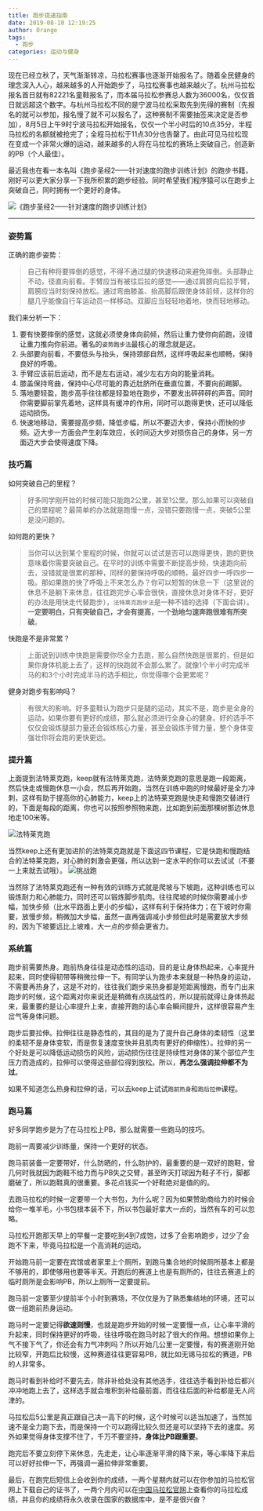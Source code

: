 ```yaml
---
title: 跑步提速指南
date: 2019-08-10 12:19:25
author: Orange
tags:
  - 跑步
categories: 运动与健身
---
```


现在已经立秋了，天气渐渐转凉，马拉松赛事也逐渐开始报名了。随着全民健身的理念深入人心，越来越多的人开始跑步了，马拉松赛事也越来越火了。杭州马拉松报名首日就有82221名童鞋报名了，而本届马拉松参赛总人数为36000名，仅仅首日就远超这个数字。与杭州马拉松不同的是宁波马拉松采取先到先得的赛制（先报名的就可以参加，报名慢了就不可以报名了，这种赛制不需要抽签来决定是否参加），8月5日上午9时宁波马拉松开始报名，仅仅一个半小时后的10点35分，半程马拉松的名额就被抢完了；全程马拉松于11点30分也告罄了。由此可见马拉松现在变成一个非常火爆的运动，越来越多的人将在马拉松的赛场上突破自己，创造新的PB（个人最佳）。

最近我也在看一本名叫《跑步圣经2——针对速度的跑步训练计划》的跑步书籍，刚好可以更大家分享一下我所积累的跑步经验。同时希望我们程序猿可以在跑步上突破自己，同时拥有一个更好的身体。

![《跑步圣经2——针对速度的跑步训练计划》](1.jpeg)

----

### 姿势篇 ###

正确的跑步姿势：

> 自己有种将要摔倒的感觉，不得不通过腿的快速移动来避免摔倒。头部静止不动，径直向前看。手臂应当有被往后拉的感觉——通过肩膀向后拉手臂，肩膀应当时刻保持放松。通过弯曲膝盖、抬高脚后跟使身体前倾，这样你的腿几乎能像自行车运动员一样移动。双脚应当轻轻地着地，快而轻地移动。

我们来分析一下：

1. 要有快要摔倒的感觉，这就必须使身体向前倾，然后让重力使你向前跑，没错让重力推向你前进。著名的`姿势跑步法`最核心的理念就是这。
2. 头部要向前看，不要低头与抬头，保持颈部自然，这样呼吸起来也顺畅，保持良好的呼吸。
3. 手臂应该前后运动，而不是左右运动，减少左右方向的能量消耗。
4. 膝盖保持弯曲，保持中心尽可能的靠近肚脐所在垂直位置，不要向前踢脚。
5. 落地要轻盈，跑步高手往往都是轻盈地在跑步，不要发出砰砰砰的声音。同时你需要脚前掌先着地，这样具有缓冲的作用，同时可以跑得更快，还可以降低运动损伤。
6. 快速地移动，需要提高步频，降低步幅，所以不要迈大步，保持小而快的步频。迈大步一方面会产生刹车效应，长时间迈大步对损伤自己的身体，另一方面迈大步会使得速度下降。

### 技巧篇 ###

如何突破自己的里程？

> 好多同学刚开始的时候可能只能跑2公里，甚至1公里。那么如果可以突破自己的里程呢？最简单的办法就是跑慢一点，没错只要跑慢一点，突破5公里是没问题的。

如何跑的更快？

> 当你可以达到某个里程的时候，你就可以试试是否可以跑得更快，跑的更快意味着你需要突破自己。在平时的训练中需要不断提高步频，快速跑向前去，没错就是很累的那种，同样的要保持呼吸的顺畅，最好四步一呼四步一吸。那如果跑的快了呼吸上不来怎么办？你可以短暂的休息一下（这里说的休息不是躺下来休息，往往跑完步心率会很快，直接休息对身体不好，更好的办法是用快走代替跑步），`法特莱克跑步法`是一种不错的选择（下面会讲）。**一定要明白，只有突破自己，才会有提高，一个劲地匀速奔跑很难有所突破**。

快跑是不是非常累？
> 上面说到训练中快跑是需要你尽全力去跑，那么自然快跑是很累的，但是如果你身体机能上去了，这样的快跑就不会那么累了。就像1个半小时完成半马的和3个小时完成半马的选手相比，你觉得哪个会更累呢？

健身对跑步有影响吗？

> 有很大的影响。好多童鞋认为跑步只是腿的运动，其实不是，跑步是全身的运动，如果你要有更好的成绩，那么就必须进行全身心的健身。好的选手不仅仅会锻炼腿部力量还会锻炼核心力量，甚至会锻炼手臂力量，整个身体变强壮你将会跑的更快更远。

### 提升篇 ###

上面提到法特莱克跑，keep就有法特莱克跑，法特莱克跑的意思是跑一段距离，然后快走或慢跑休息一小会，然后再开始跑，当然在训练中跑的时候最好是全力冲刺，这样有助于提高你的心肺能力，keep上的法特莱克跑是快走和慢跑交替进行的，下面是每段的距离，你也可以按照参照物来跑，比如跑到前面那棵树那边休息地走100米等。

![法特莱克跑](2.png)

当然keep上还有更加进阶的法特莱克跑就是下面这四节课程，它是快跑和慢跑结合的法特莱克跑，对心肺的刺激会更强，所以达到一定水平的你可以去试试（不要一上来就去试哦）。
![挑战跑](3.jpeg)

当然除了法特莱克跑还有一种有效的训练方式就是爬坡与下坡跑，这种训练也可以锻炼耐力和心肺能力，同时还可以锻炼脚步肌肉。往往爬坡的时候你需要减小步幅，加快步频（比水平路面上更小的步幅），这样有利于保持体力；在下坡时你需要，放慢步频，稍微加大步幅，虽然一直再强调减小步频但此时是需要放大步频的，因为下坡要远比上坡难，大一点的步频会更省力。

### 系统篇 ###

跑步前需要热身。跑前热身往往是动态性的运动，目的是让身体热起来，心率提升起来，同时使得韧带等稍微拉伸一下。有同学认为跑步本来就是一种热身的运动，不需要再热身了，这是不对的，往往我们跑步来热身都是短距离慢跑，而专门出来跑步的时候，这个距离对你来说还是稍微有点挑战性的，所以提前就得让身体热起来，最重要的是让心率提升上来，直接开跑的话心率会瞬间提升，这样很容易产生岔气等身体问题。

跑步后要拉伸。拉伸往往是静态性的，其目的是为了提升自己身体的柔韧性（这里的柔韧不是身体变软，而是恢复速度变快并且肌肉有更好的伸缩性）。拉伸的另一个好处是可以降低运动损伤的风险，运动损伤往往是持续性对身体的某个部位产生压力而造成的，拉伸可以使得这些部位得到放松。所以，**再怎么强调拉伸都不为过**。

如果不知道怎么热身和拉伸的话，可以去keep上试试`跑前热身`和`跑后拉伸`课程。

### 跑马篇 ###

好多同学跑步是为了在马拉松上PB，那么就需要一些跑马的技巧。

跑前一周要减少训练量，保持一个更好的状态。

跑马前装备一定要带好，什么防晒的，什么防护的，最重要的是一双好的跑鞋，曾几何时我就因为跑鞋不给力而与PB失之交臂，甚至昨天打球因为鞋子不行，脚都磨破了，所以跑鞋真的很重要。多花点钱买一个好鞋绝对是值的的。

去跑马拉松的时候一定要带一个大书包，为什么呢？因为如果赞助商给力的时候会给你一堆羊毛，小书包根本装不下，所以书包最好拿大一点的，当然有车的可以忽略。

马拉松开跑那天早上的早餐一定要吃到4到7成饱，过多了会影响跑步，过少了会跑不下来，毕竟马拉松是一个高消耗的运动。

开始跑马前一定要在宾馆或者家里上个厕所，到跑马集合地的时候厕所基本上都是不够用的，即使够用也要等半天。开跑后的赛道上也是有厕所的，往往去赛道上的临时厕所是会影响PB，所以上厕所一定要提前。

跑马前一定要至少提前半个小时到赛场，不仅仅是为了熟悉集结地的环境，还可以做一组跑前热身运动。

跑马时一定要记得**欲速则慢**，也就是跑步开始的时候一定要慢一点，让心率平滑的升起来，同时保持更好的呼吸，往往呼吸在跑马时起了很大的作用。想想如果你上气不接下气了，你还会有力气冲刺吗？所以开始几公里一定要慢，有的赛道刚开始比较窄，开跑后比较慢，这种赛道往往更容易PB，就比如无锡马拉松的赛道，PB的人非常多。

跑马时看到补给时不要先去，除非补给处没有其他选手，往往选手看到补给后都兴冲冲地跑上去了，这样选手就会堆积到补给最前面，而往往后面的补给都是无人问津的。

马拉松后5公里是真正跟自己决一高下的时候，这个时候可以适当加速了，当然加速不是全力跑下去，而是保持一个可以跑得比较久但还是可以坚持下去的速度。另外如果觉得身体支撑不住了，千万不要坚持，**身体比PB跟重要**。

跑完后不要立刻停下来休息，先走走，让心率逐渐平滑的降下来，等心率降下来后可以好好拉伸一下，再强调一遍拉伸非常重要。

最后，在跑完后短信上会收到你的成绩，一两个星期内就可以在你参加的马拉松官网上下载自己的证书了，一两个月内可以在[中国马拉松官网](http://www.runchina.org.cn/)上查看你的马拉松成绩，并且你的成绩将永久收录在国家的数据库中，是不是很兴奋？

